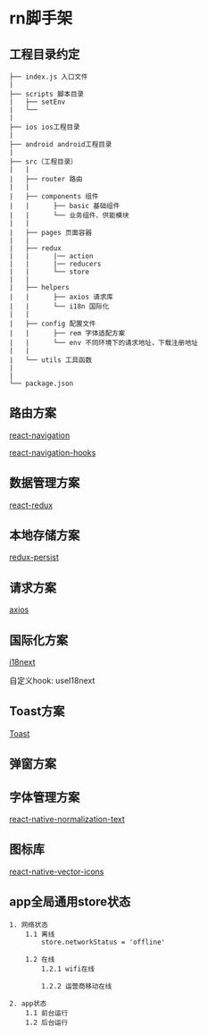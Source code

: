 # rn脚手架

## 工程目录约定

	├── index.js 入口文件
	|
	├── scripts 脚本目录
	|   ├── setEnv
	|   └── 
	|
    ├── ios ios工程目录
    |
    ├── android android工程目录
	|
	├── src（工程目录）
	|   |
	|   ├── router 路由
	|   |
	|   ├── components 组件
	|   |      ├── basic 基础组件
	|   |      └── 业务组件、供能模块
	|   |
	|   ├── pages 页面容器
	|   |
	|   ├── redux 
    |   |      |── action
    |   |      |── reducers
    |   |      └── store
	|   |
    |   ├── helpers
    |   |      ├── axios 请求库
    |   |      └── i18n 国际化
    |   |
    |   ├── config 配置文件
    |   |      ├── rem 字体适配方案
    |   |      └── env 不同环境下的请求地址，下载注册地址
    |   |
	|   └── utils 工具函数
	|
	|
	└── package.json
	
## 路由方案

[react-navigation](https://reactnavigation.org/docs/zh-Hans/stack-navigator.html)

[react-navigation-hooks](http://npm.taobao.org/package/react-navigation-hooks)

## 数据管理方案

[react-redux](https://github.com/reduxjs/redux)

## 本地存储方案

[redux-persist](https://github.com/rt2zz/redux-persist)

## 请求方案

[axios](https://github.com/rt2zz/redux-persist)

## 国际化方案

[i18next](https://www.i18next.com/overview/getting-started)

自定义hook: useI18next

## Toast方案

[Toast](https://github.com/mochixuan/react-native-smart-tip)

## 弹窗方案

## 字体管理方案

[react-native-normalization-text](https://github.com/WillCoco/react-native-normalization-text)

## 图标库
[react-native-vector-icons](https://github.com/oblador/react-native-vector-icons)


## app全局通用store状态

    1. 网络状态
        1.1 离线
            store.networkStatus = 'offline'
            
        1.2 在线
            1.2.1 wifi在线
            
            1.2.2 运营商移动在线
            
    2. app状态
        1.1 前台运行
        1.2 后台运行
    
